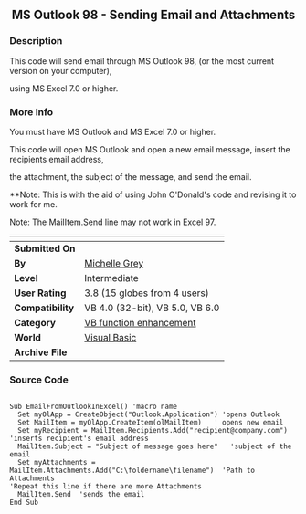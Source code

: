 ﻿<div align="center">

## MS Outlook 98 \- Sending Email and Attachments


</div>

### Description

This code will send email through MS Outlook 98, (or the most current version on your computer),

using MS Excel 7.0 or higher.
 
### More Info
 
You must have MS Outlook and MS Excel 7.0 or higher.

This code will open MS Outlook and open a new email message, insert the recipients email address,

the attachment, the subject of the message, and send the email.

**Note: This is with the aid of using John O'Donald's code and revising it to work for me.



Note: The MailItem.Send line may not work in Excel 97.


<span>             |<span>
---                |---
**Submitted On**   |
**By**             |[Michelle Grey](https://github.com/Planet-Source-Code/PSCIndex/blob/master/ByAuthor/michelle-grey.md)
**Level**          |Intermediate
**User Rating**    |3.8 (15 globes from 4 users)
**Compatibility**  |VB 4\.0 \(32\-bit\), VB 5\.0, VB 6\.0
**Category**       |[VB function enhancement](https://github.com/Planet-Source-Code/PSCIndex/blob/master/ByCategory/vb-function-enhancement__1-25.md)
**World**          |[Visual Basic](https://github.com/Planet-Source-Code/PSCIndex/blob/master/ByWorld/visual-basic.md)
**Archive File**   |[](https://github.com/Planet-Source-Code/michelle-grey-ms-outlook-98-sending-email-and-attachments__1-5946/archive/master.zip)





### Source Code

```

Sub EmailFromOutlookInExcel() 'macro name
  Set myOlApp = CreateObject("Outlook.Application") 'opens Outlook
  Set MailItem = myOlApp.CreateItem(olMailItem)   ' opens new email
  Set myRecipient = MailItem.Recipients.Add("recipient@company.com")  'inserts recipient's email address
  MailItem.Subject = "Subject of message goes here"   'subject of the email
  Set myAttachments = MailItem.Attachments.Add("C:\foldername\filename")  'Path to Attachments
'Repeat this line if there are more Attachments
  MailItem.Send  'sends the email
End Sub
```

